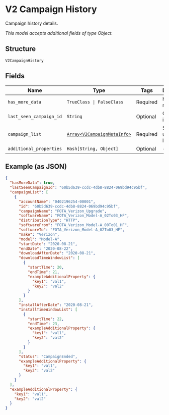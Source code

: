 
# V2 Campaign History

Campaign history details.

*This model accepts additional fields of type Object.*

## Structure

`V2CampaignHistory`

## Fields

| Name | Type | Tags | Description |
|  --- | --- | --- | --- |
| `has_more_data` | `TrueClass \| FalseClass` | Required | Has more report flag. |
| `last_seen_campaign_id` | `String` | Optional | Campaign identifier. |
| `campaign_list` | [`Array<V2CampaignMetaInfo>`](../../doc/models/v2-campaign-meta-info.md) | Required | Software upgrade list. |
| `additional_properties` | `Hash[String, Object]` | Optional | - |

## Example (as JSON)

```json
{
  "hasMoreData": true,
  "lastSeenCampaignId": "60b5d639-ccdc-4db8-8824-069bd94c95bf",
  "campaignList": [
    {
      "accountName": "0402196254-00001",
      "id": "60b5d639-ccdc-4db8-8824-069bd94c95bf",
      "campaignName": "FOTA_Verizon_Upgrade",
      "softwareName": "FOTA_Verizon_Model-A_02To03_HF",
      "distributionType": "HTTP",
      "softwareFrom": "FOTA_Verizon_Model-A_00To01_HF",
      "softwareTo": "FOTA_Verizon_Model-A_02To03_HF",
      "make": "Verizon",
      "model": "Model-A",
      "startDate": "2020-08-21",
      "endDate": "2020-08-22",
      "downloadAfterDate": "2020-08-21",
      "downloadTimeWindowList": [
        {
          "startTime": 20,
          "endTime": 21,
          "exampleAdditionalProperty": {
            "key1": "val1",
            "key2": "val2"
          }
        }
      ],
      "installAfterDate": "2020-08-21",
      "installTimeWindowList": [
        {
          "startTime": 22,
          "endTime": 23,
          "exampleAdditionalProperty": {
            "key1": "val1",
            "key2": "val2"
          }
        }
      ],
      "status": "CampaignEnded",
      "exampleAdditionalProperty": {
        "key1": "val1",
        "key2": "val2"
      }
    }
  ],
  "exampleAdditionalProperty": {
    "key1": "val1",
    "key2": "val2"
  }
}
```

